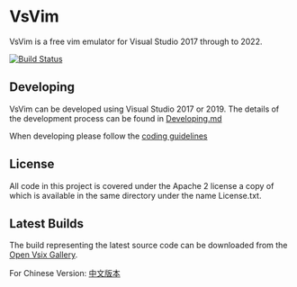 VsVim
===
VsVim is a free vim emulator for Visual Studio 2017 through to 2022.

[![Build Status](https://github.com/VsVim/VsVim/actions/workflows/main.yml/badge.svg?branch=master)](https://github.com/VsVim/VsVim/actions/workflows/main.yml?branch=master)

## Developing
VsVim can be developed using Visual Studio 2017 or 2019. The details of the 
development process can be found in
[Developing.md](https://github.com/VsVim/VsVim/blob/master/Documentation/Developing.md)

When developing please follow the
[coding guidelines](https://github.com/VsVim/VsVim/blob/master/Documentation/CodingGuidelines.md)

## License

All code in this project is covered under the Apache 2 license a copy of which 
is available in the same directory under the name License.txt.

## Latest Builds

The build representing the latest source code can be downloaded from the
[Open Vsix Gallery](http://vsixgallery.com/extension/VsVim.Microsoft.e214908b-0458-4ae2-a583-4310f29687c3/).  

For Chinese Version: [中文版本](README.ch.md)
